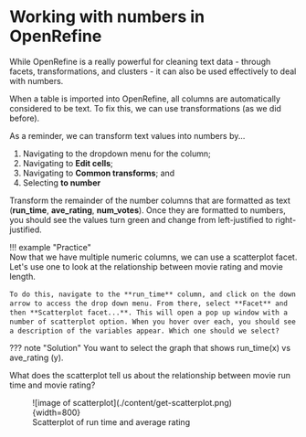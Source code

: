 # Working with numbers in OpenRefine

While OpenRefine is a really powerful for cleaning text data - through facets, transformations, and clusters - it can also be used effectively to deal with numbers. 

When a table is imported into OpenRefine, all columns are automatically considered to be text. To fix this, we can use transformations (as we did before). 

As a reminder, we can transform text values into numbers by...

1. Navigating to the dropdown menu for the column;
2. Navigating to **Edit cells**;
3. Navigating to **Common transforms**; and
4. Selecting **to number**

Transform the remainder of the number columns that are formatted as text (**run_time**, **ave_rating**, **num_votes**). Once they are formatted to numbers, you should see the values turn green and change from left-justified to right-justified. 

!!! example "Practice"  
    Now that we have multiple numeric columns, we can use a scatterplot facet. Let's use one to look at the relationship between movie rating and movie length.

    To do this, navigate to the **run_time** column, and click on the down arrow to access the drop down menu. From there, select **Facet** and then **Scatterplot facet...**. This will open a pop up window with a number of scatterplot option. When you hover over each, you should see a description of the variables appear. Which one should we select?

??? note "Solution"
    You want to select the graph that shows run_time(x) vs ave_rating (y).

What does the scatterplot tell us about the relationship between movie run time and movie rating? 

<figure markdown='span'>
    ![image of scatterplot](./content/get-scatterplot.png){width=800}
    <figcaption>Scatterplot of run time and average rating</figcaption>
</figure>
